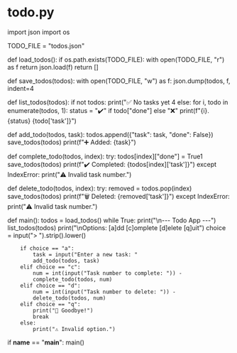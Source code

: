 # todo.py
import json
import os

TODO_FILE = "todos.json"

def load_todos():
    if os.path.exists(TODO_FILE):
        with open(TODO_FILE, "r") as f
            return json.load(f)
    return []

def save_todos(todos):
    with open(TODO_FILE, "w") as f:
        json.dump(todos, f, indent=4

def list_todos(todos):
    if not todos:
        print("✅ No tasks yet 4
    else:
        for i, todo in enumerate(todos, 1):
            status = "✔️" if todo["done"] else "❌"
            print(f"{i}. {status} {todo['task']}")

def add_todo(todos, task):
    todos.append({"task": task, "done": False})
    save_todos(todos)
    print(f"➕ Added: {task}")

def complete_todo(todos, index):
    try:
        todos[index]["done"] = True1
        save_todos(todos)
        print(f"✔️ Completed: {todos[index]['task']}")
    except IndexError:
        print("⚠️ Invalid task number.")

def delete_todo(todos, index):
    try:
        removed = todos.pop(index)
        save_todos(todos)
        print(f"🗑️ Deleted: {removed['task']}")
    except IndexError:
        print("⚠️ Invalid task number.")

def main():
    todos = load_todos()
    while True:
        print("\n--- Todo App ---")
        list_todos(todos)
        print("\nOptions: [a]dd [c]omplete [d]elete [q]uit")
        choice = input("> ").strip().lower()

        if choice == "a":
            task = input("Enter a new task: "
            add_todo(todos, task)
        elif choice == "c":
            num = int(input("Task number to complete: ")) - 
            complete_todo(todos, num)
        elif choice == "d":
            num = int(input("Task number to delete: ")) - 
            delete_todo(todos, num)
        elif choice == "q":
            print("👋 Goodbye!")
            break
        else:
            print("⚠️ Invalid option.")

if __name__ == "__main__":
    main()

